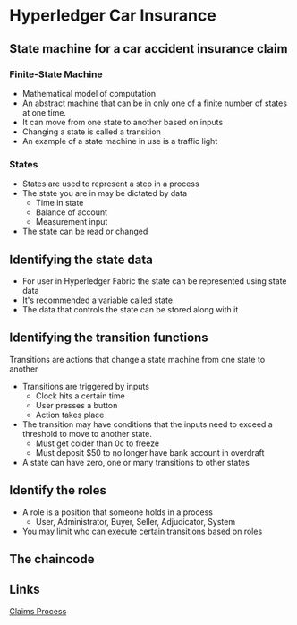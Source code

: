 # Hyperledger Car Insurance

## State machine for a car accident insurance claim
### Finite-State Machine
- Mathematical model of computation
- An abstract machine that can be in only one of a finite number of states at one time.
- It can move from one state to another based on inputs
- Changing a state is called a transition
- An example of a state machine in use is a traffic light

### States
- States are used to represent a step in a process
- The state you are in may be dictated by data
  - Time in state
  - Balance of account
  - Measurement input
- The state can be read or changed


## Identifying the state data
- For user in Hyperledger Fabric the state can be represented using state data
- It's recommended a variable called state
- The data that controls the state can be stored along with it

## Identifying the transition functions
Transitions are actions that change a state machine from one state to another
- Transitions are triggered by inputs
  - Clock hits a certain time
  - User presses a button
  - Action takes place
- The transition may have conditions that the inputs need to exceed a threshold to move to another state.
  - Must get colder than 0c to freeze
  - Must deposit $50 to no longer have bank account in overdraft
- A state can have zero, one or many transitions to other states

## Identify the roles
- A role is a position that someone holds in a process 
  - User, Administrator, Buyer, Seller, Adjudicator, System
- You may limit who can execute certain transitions based on roles

## The chaincode


## Links
[Claims Process](http://fsrao.ca/consumers/auto-insurance/after-accident-understanding-claims-process)
